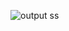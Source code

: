![output ss](https://github.com/aiman-waseem/bytewise-tasks/assets/93034767/5ae7daed-9b7e-4ce8-939b-cc70762e8268)
